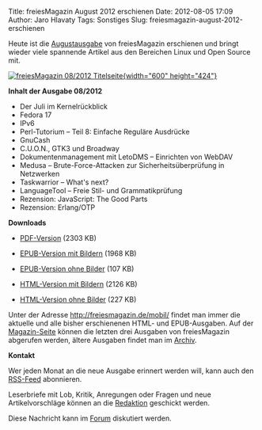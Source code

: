 Title: freiesMagazin August 2012 erschienen
Date: 2012-08-05 17:09
Author: Jaro Hlavaty
Tags: Sonstiges
Slug: freiesmagazin-august-2012-erschienen

Heute ist die
[Augustausgabe](http://www.freiesmagazin.de/freiesMagazin-2012-08) von
freiesMagazin erschienen und bringt wieder viele spannende Artikel aus
den Bereichen Linux und Open Source mit.


[![freiesMagazin 08/2012
Titelseite](http://www.freiesmagazin.de/system/files/freiesmagazin-2012-08.png){width="600"
height="424"}](http://www.freiesmagazin.de/system/files/freiesmagazin-2012-08.png)


<!--break--><!--break-->

**Inhalt der Ausgabe 08/2012**


-   Der Juli im Kernelrückblick
-   Fedora 17
-   IPv6
-   Perl-Tutorium – Teil 8: Einfache Reguläre Ausdrücke
-   GnuCash
-   C.U.O.N., GTK3 und Broadway
-   Dokumentenmanagement mit LetoDMS – Einrichten von WebDAV
-   Medusa – Brute-Force-Attacken zur Sicherheitsüberprüfung in
    Netzwerken
-   Taskwarrior – What's next?
-   LanguageTool – Freie Stil- und Grammatikprüfung
-   Rezension: JavaScript: The Good Parts
-   Rezension: Erlang/OTP


**Downloads**


-   [PDF-Version](http://www.freiesmagazin.de/ftp/2012/freiesMagazin-2012-08.pdf)
    (2303 KB)


-   [EPUB-Version mit
    Bildern](http://www.freiesmagazin.de/ftp/2012/freiesMagazin-2012-08-bilder.epub)
    (1968 KB)


-   [EPUB-Version ohne
    Bilder](http://www.freiesmagazin.de/ftp/2012/freiesMagazin-2012-08.epub)
    (107 KB)


-   [HTML-Version mit
    Bildern](http://www.freiesmagazin.de/mobil/freiesMagazin-2012-08-bilder.html)
    (2126 KB)


-   [HTML-Version ohne
    Bilder](http://www.freiesmagazin.de/mobil/freiesMagazin-2012-08.html)
    (227 KB)


Unter der Adresse <http://freiesmagazin.de/mobil/> findet man immer die
aktuelle und alle bisher erschienenen HTML- und EPUB-Ausgaben. Auf der
[Magazin-Seite](http://www.freiesmagazin.de/magazin) können die letzten
drei Ausgaben von freiesMagazin abgerufen werden, ältere Ausgaben findet
man im [Archiv](http://www.freiesmagazin.de/archiv).


**Kontakt**


Wer jeden Monat an die neue Ausgabe erinnert werden will, kann auch den
[RSS-Feed](http://www.freiesmagazin.de/rss.xml) abonnieren.


Leserbriefe mit Lob, Kritik, Anregungen oder Fragen und neue
Artikelvorschläge können an die
[Redaktion](http://www.freiesmagazin.de/kontakt) geschickt werden.


Diese Nachricht kann im
[Forum](http://forum.kubuntu-de.org/index.php?board=1.0) diskutiert
werden.



